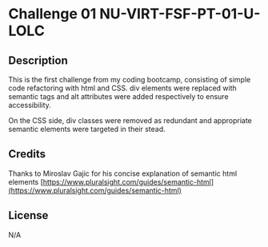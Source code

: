# Challenge 01 NU-VIRT-FSF-PT-01-U-LOLC

## Description

This is the first challenge from my coding bootcamp, consisting of simple code refactoring with html and CSS. div elements were replaced with semantic tags and alt attributes were added respectively to ensure accessibility.

On the CSS side, div classes were removed as redundant and appropriate semantic elements were targeted in their stead.

## Credits

Thanks to Miroslav Gajic for his concise explanation of semantic html elements [https://www.pluralsight.com/guides/semantic-html](https://www.pluralsight.com/guides/semantic-html)

## License

N/A


